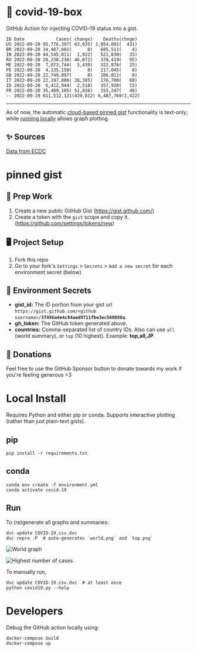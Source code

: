 # 🏥 covid-19-box

GitHub Action for injecting COVID-19 status into a gist.

```
ID Date            Cases( change)    Deaths(chnge)
US 2022-09-20 95,776,397( 63,035) 1,054,801(  431)
BR 2022-09-20 34,487,081(      0)   685,511(    4)
IN 2022-09-20 44,545,011(  1,922)   521,030(   33)
RU 2022-09-20 20,238,236( 46,072)   378,419(   95)
ME 2022-09-20  7,073,744(  3,439)   322,876(   25)
PE 2022-09-20  4,135,150(      0)   217,045(    0)
GB 2022-09-20 22,749,097(      0)   206,011(    0)
IT 2022-09-20 22,197,806( 28,385)   176,700(   60)
ID 2022-09-20  6,412,944(  2,518)   157,930(   15)
FR 2022-09-20 35,489,105( 51,816)   155,247(   48)
-- 2022-09-19 611,512,121(439,812) 6,487,769(1,422)
```

---

As of now, the automatic [cloud-based pinned gist](#pinned-gist) functionality is text-only;
while [running locally](#local-install) allows graph plotting.

## ✨ Sources

[Data from ECDC](https://www.ecdc.europa.eu/en/publications-data/download-todays-data-geographic-distribution-covid-19-cases-worldwide)

# pinned gist

## 🎒 Prep Work
1. Create a new public GitHub Gist (https://gist.github.com/)
1. Create a token with the `gist` scope and copy it. (https://github.com/settings/tokens/new)

## 🖥 Project Setup
1. Fork this repo
1. Go to your fork's `Settings` > `Secrets` > `Add a new secret` for each environment secret (below)

## 🤫 Environment Secrets
- **gist_id:** The ID portion from your gist url `https://gist.github.com/<github username>/`**`37496a4e4c84aed9711fbe3ec560888a`**.
- **gh_token:** The GitHub token generated above.
- **countries:** Comma-separated list of country IDs. Also can use `all` (world summary), or `top` (10 highest). Example: **top,all,JP**.

## 💸 Donations

Feel free to use the GitHub Sponsor button to donate towards my work if you're feeling generous <3

# Local Install

Requires Python and either pip or conda. Supports interactive plotting (rather than just plain-text gists).

## pip

```
pip install -r requirements.txt
```

## conda

```
conda env create -f environment.yml
conda activate covid-19
```

## Run

To (re)generate all graphs and summaries:

```
dvc update COVID-19.csv.dvc
dvc repro -P  # auto-generates `world.png` and `top.png`
```

![World graph](world.png)

![Highest number of cases](top.png)

To manually run,

```
dvc update COVID-19.csv.dvc  # at least once
python covid19.py --help
```

# Developers

Debug the GitHub action locally using:

```
docker-compose build
docker-compose up
```
